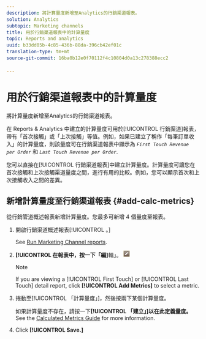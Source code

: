 ```yaml
---
description: 將計算量度新增至Analytics的行銷渠道報表。
solution: Analytics
subtopic: Marketing channels
title: 用於行銷渠道報表中的計算量度
topic: Reports and analytics
uuid: b33dd05b-4c85-436b-88da-396cb42ef01c
translation-type: tm+mt
source-git-commit: 16ba0b12e0f70112f4c10804d0a13c278388ecc2

---
```



# 用於行銷渠道報表中的計算量度

將計算量度新增至Analytics的行銷渠道報表。

在 Reports &amp; Analytics 中建立的計算量度可用於[!UICONTROL 行銷渠道]報表，帶有「首次接觸」或「上次接觸」等值。例如，如果已建立了稱作「每筆訂單收入」的計算量度，則該量度可在行銷渠道報表中顯示為 *`First Touch Revenue per Order`* 和 *`Last Touch Revenue per Order`*.

您可以直接在[!UICONTROL 行銷渠道報表]中建立計算量度。計算量度可讓您在首次接觸和上次接觸渠道量度之間，進行有用的比較。例如，您可以顯示首次和上次接觸收入之間的差異。

## 新增計算量度至行銷渠道報表 {#add-calc-metrics}

從行銷管道概述報表新增計算量度。您最多可新增 4 個量度至報表。

1. 開啟行銷渠道概述報表[!UICONTROL 。]

   See [Run Marketing Channel reports](/help/components/c-marketing-channels/t-reports-sc.md).

1. **[!UICONTROL 在報表中，按一下「編]**&#x200B;輯」。 ![](assets/metric_edit_icon.png)

   >[!NOTE]
   >
   >If you are viewing a [!UICONTROL First Touch] or [!UICONTROL Last Touch] detail report, click **[!UICONTROL Add Metrics]** to select a metric.

1. 捲動至[!UICONTROL 「計算量度」]，然後按兩下某個計算量度。

   如果計算量度不存在，請按一下&#x200B;**[!UICONTROL 「建立」]以在此定義量度。** See the [Calculated Metrics Guide](https://marketing.adobe.com/resources/help/en_US/analytics/calcmetrics/) for more information.
1. Click **[!UICONTROL Save.]**
